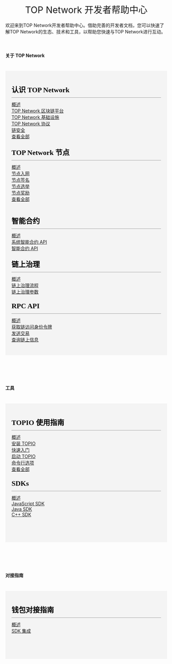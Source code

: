 
<!DOCTYPE html>
<html>
  <head>
    <meta charset="utf-8">
    <meta name="viewport" content="width=device-width,initial-scale=1.0">
    <title>docs_homepage</title>
<link href="https://cdn.bootcss.com/twitter-bootstrap/4.2.1/css/bootstrap.min.css" rel="stylesheet">

</head>

  <style scoped >
  h1, h2 {
    font-weight: normal;
  }
  ul {
    /* list-style-type: none; */
    padding: 0;
    text-align: left;
  }
  li {
    display: block;
    margin: 0;
  }
  ul a {
      font-size:22px;
  font-family:SourceSansPro-Regular;
  font-weight:400;
  color:rgba(110,111,112,1);
  position: relative;
  padding-left: 10px;
  }
  li a::before {
    content: '';
    width:4px;
    height:4px;
    border-radius: 50%;
    background:#000000;
    position: absolute;
      /* display: block; */
      left: 0;
      top: 15px;
  }
  .content-title {
    font-size:22px;
    font-family:SourceSansPro-Bold;
    font-weight:bold;
    color:rgba(0,0,0,1);
    padding-bottom: 10px;
    border-bottom: 1px solid #979797;
    text-align:left;
    margin-bottom:10px;
  }
  .content-container {
    margin:40px 120px;
    padding:40px 30px;
    background:rgba(245,247,247,1);
  }
  .content-container .content-row:first-child {
    margin-bottom: 40px;
  }
  @media screen and (max-width:576px) {
     .content-container {
        margin:40px 20px;
    }
  }
  </style>
  <body>
  <h1 align="center">TOP Network 开发者帮助中心</h1>
  <div >欢迎来到TOP Network开发者帮助中心。借助完善的开发者文档，您可以快速了解TOP Network的生态、技术和工具，以帮助您快速与TOP Network进行互动。</div> 

<div ></br></br>
<!--
  -->
  <h4>关于 TOP Network</h4>
  <div class="content-container" style="background-color: #f4f4f4;padding: 1.2rem 1.2rem 2.4rem;margin: 2.4rem 0;">
      <div class="row content-row">
        <div class="col-sm-6 col-xs-12">
            <p class="content-title" style="border-bottom: 1px solid #979797;">认识 TOP Network</p>
              <div>
                  <div>
                      <a href="docs-cn/AboutTOPNetwork/Overview.md">概述</a>
                  </div>
              </div>
              <div>
                  <div>
                      <a href="docs-cn/AboutTOPNetwork/TOPNetworkPlatform.md">TOP Network 区块链平台</a>
                  </div>
              </div>
              <div>
                  <div>
                      <a href="docs-cn/AboutTOPNetwork/TOPChainInfrastructure/Overview.md">TOP Network 基础设施</a>
                  </div>
              </div>
              <div>
                  <div>
                      <a href="docs-cn/AboutTOPNetwork/Protocol/OverView.md">TOP Network 协议</a>
                  </div>
              </div>
              <div>
                  <div>
                      <a href="docs-cn/AboutTOPNetwork/Security.md">链安全</a>
                  </div>
              </div>
             <div>
                  <div>
                      <a href="docs-cn/AboutTOPNetwork/TermList.md">查看全部</a>
                  </div>
              </div>
        </div>
          <div class="col-sm-6 col-xs-12">
            <p class="content-title" style="border-bottom: 1px solid #979797;">TOP Network 节点</p>
              <div>
                  <div>
                      <a href="docs-cn/Node/Overview.md">概述</a>
                  </div>
              </div>
              <div>
                  <div>
                      <a href="docs-cn/Node/JoiningNetwork.md">节点入网</a>
                  </div>
              </div>
              <div>
                  <div>
                      <a href="docs-cn/Node/NodeSignature.md">节点签名</a>
                  </div>
              </div>
              <div>
                  <div>
                      <a href="docs-cn/Node/NodeElection.md">节点选举</a>
                  </div>
              </div>
              <div>
                  <div>
                      <a href="docs-cn/Node/NodeReward.md">节点奖励</a>
                  </div>
              </div>
             <div>
                  <div>
                      <a href="docs-cn/Node/NodePublishment.md">查看全部</a>
                  </div>
              </div>
      </div>
  </div> <div class="row content-row">
        <div class="col-sm-6 col-xs-12">
            <p class="content-title" style="border-bottom: 1px solid #979797;">智能合约</p>
              <div>
                  <div>
                      <a href="docs-cn/SmartContract/SmartContract.md">概述</a>
                  </div>
              </div>
              <div>
                  <div>
                      <a href="docs-cn/SmartContract/SystemContractFunction.md">系统智能合约 API</a>
                  </div>
              </div>
              <div>
                  <div>
                      <a href="docs-cn/SmartContract/LuaAPI.md">智能合约 API</a>
                  </div>
              </div>
        </div>
          <div class="col-sm-6 col-xs-12">
            <p class="content-title" style="border-bottom: 1px solid #979797;">链上治理</p>
              <div>
                  <div>
                      <a href="docs-cn/On-ChainGovernance/Overview.md">概述</a>
                  </div>
              </div>
              <div>
                  <div>
                      <a href="docs-cn/On-ChainGovernance/On-ChainGovernanceProposal.md">链上治理流程</a>
                  </div>
              </div>
              <div>
                  <div>
                      <a href="docs-cn/On-ChainGovernance/On-ChainGovernanceParameters.md">链上治理参数</a>
                  </div>
              </div>
     </div>
  </div> <div class="row content-row">
        <div class="col-sm-6 col-xs-12">
            <p class="content-title" style="border-bottom: 1px solid #979797;">RPC API</p>
              <div>
                  <div>
                      <a href="docs-cn/Interface/RPC-API/Overview.md">概述</a>
                  </div>
              </div>
              <div>
                  <div>
                      <a href="docs-cn/Interface/RPC-API/requestToken.md">获取链访问身份令牌</a>
                  </div>
              </div>
              <div>
                  <div>
                      <a href="docs-cn/Interface/RPC-API/sendTransaction/sendTransaction.md">发送交易</a>
                  </div>
              </div>
			  <div>
                  <div>
                      <a href="docs-cn/Interface/RPC-API/get.md">查询链上信息</a>
                  </div>
              </div>
			</div>
		</div>
</div>
</div ></br></br>
<!--
  -->
  <h4>工具</h4>
  <div class="content-container" style="background-color: #f4f4f4;padding: 1.2rem 1.2rem 2.4rem;margin: 2.4rem 0;">
      <div class="row content-row">
        <div class="col-sm-6 col-xs-12">
            <p class="content-title" style="border-bottom: 1px solid #979797;">TOPIO 使用指南</p>
              <div>
                  <div>
                      <a href="docs-cn/Tools/TOPIO/Overview.md">概述</a>
                  </div>
              </div>
              <div>
                  <div>
                      <a href="docs-cn/Tools/TOPIO/InstallTOPIO.md">安装 TOPIO</a>
                  </div>
              </div>
              <div>
                  <div>
                      <a href="docs-cn/Tools/TOPIO/QuickStart.md">快速入门</a>
                  </div>
              </div>
              <div>
                  <div>
                      <a href="docs-cn/Tools/TOPIO/StartTOPIO.md">启动 TOPIO</a>
                  </div>
              </div>
              <div>
                  <div>
                      <a href="docs-cn/Tools/TOPIO/Command-line_Options.md">命令行选项</a>
                  </div>
              </div>
             <div>
                  <div>
                      <a href="docs-cn/Tools/TOPIO/topcl/Overview.md">查看全部</a>
                  </div>
              </div>
			</div>
          <div class="col-sm-6 col-xs-12">
            <p class="content-title" style="border-bottom: 1px solid #979797;">SDKs</p>
              <div>
                  <div>
                      <a href="docs-cn/Interface/SDKs/00-overview.md">概述</a>
                  </div>
              </div>
              <div>
                  <div>
                      <a href="docs-cn/Interface/SDKs/01-javascript-sdk.md">JavaScript SDK</a>
                  </div>
              </div>
              <div>
                  <div>
                      <a href="docs-cn/Interface/SDKs/03-java-sdk.md">Java SDK</a>
                  </div>
              </div>
              <div>
                  <div>
                      <a href="docs-cn/Interface/SDKs/02-c++-sdk">C++ SDK</a>
                  </div>
              </div>
      </div>
        </div>
       </div>
     </div>
</div>	
</div>
</div ></br></br>
<!--
  -->
  <h4>对接指南</h4>
  <div class="content-container" style="background-color: #f4f4f4;padding: 1.2rem 1.2rem 2.4rem;margin: 2.4rem 0;">
      <div class="row content-row">
        <div class="col-sm-6 col-xs-12">
            <p class="content-title" style="border-bottom: 1px solid #979797;">钱包对接指南</p>
              <div>
                  <div>
                      <a href="docs-cn/AccessGuide/WalletAccessGuide/Overview.md">概述</a>
                  </div>
              </div>
              <div>
                  <div>
                      <a href="docs-cn/AccessGuide/WalletAccessGuide/SDKintegartion.md">SDK 集成</a>
                  </div>
              </div>
			</div>
      </div>
        </div>
       </div>
     </div>
</div>	  
			
  </body>
</html>

